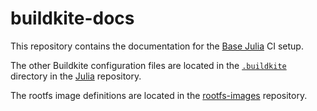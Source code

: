 # buildkite-docs

This repository contains the documentation for the [Base Julia](https://github.com/JuliaLang/julia) CI setup.

The other Buildkite configuration files are located in the [`.buildkite`](https://github.com/JuliaLang/julia/tree/master/.buildkite) directory in the [Julia](https://github.com/JuliaLang/julia) repository.

The rootfs image definitions are located in the [rootfs-images](https://github.com/JuliaCI/rootfs-images) repository.
